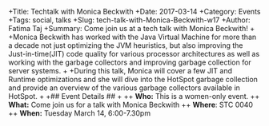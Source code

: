 +Title: Techtalk with Monica Beckwith
+Date: 2017-03-14
+Category: Events
+Tags: social, talks
+Slug: tech-talk-with-Monica-Beckwith-w17
+Author: Fatima Taj
+Summary: Come join us at a tech talk with Monica Beckwith!
+
+Monica Beckwith has worked with the Java Virtual Machine for more than a decade not just optimizing the JVM heuristics, but also improving the Just-in-time(JIT) code quality for various processor architectures as well as working with the garbage collectors and improving garbage collection for server systems.
+
+During this talk, Monica will cover a few JIT and Runtime optimizations and she will dive into the HotSpot garbage collection and provide an overview of the various garbage collectors available in HotSpot.
+
+## Event Details ##
+
++ **Who:** This is a women-only event. 
++ **What:** Come join us for a talk with Monica Beckwith
++ **Where**: STC 0040
++ **When:** Tuesday March 14, 6:00-7.30pm
